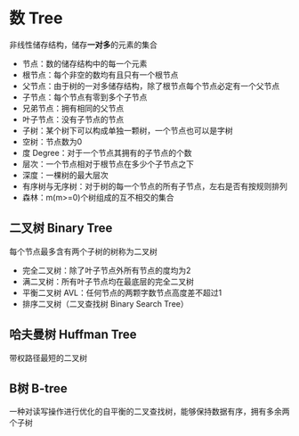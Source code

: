 # 数 Tree
非线性储存结构，储存**一对多**的元素的集合

- 节点：数的储存结构中的每一个元素
- 根节点：每个非空的数均有且只有一个根节点
- 父节点：由于树的一对多储存结构，除了根节点每个节点必定有一个父节点
- 子节点：每个节点有零到多个子节点
- 兄弟节点：拥有相同的父节点
- 叶子节点：没有子节点的节点
- 子树：某个树下可以构成单独一颗树，一个节点也可以是字树
- 空树：节点数为0
- 度 Degree：对于一个节点其拥有的子节点的个数
- 层次：一个节点相对于根节点在多少个子节点之下
- 深度：一棵树的最大层次
- 有序树与无序树：对于树的每一个节点的所有子节点，左右是否有按规则排列
- 森林：m(m>=0)个树组成的互不相交的集合

## 二叉树 Binary Tree
每个节点最多含有两个子树的树称为二叉树

- 完全二叉树：除了叶子节点外所有节点的度均为2
- 满二叉树：所有叶子节点均在最底层的完全二叉树
- 平衡二叉树 AVL：任何节点的两颗字数节点高度差不超过1
- 排序二叉树（二叉查找树 Binary Search Tree）

## 哈夫曼树 Huffman Tree
带权路径最短的二叉树

## B树 B-tree
一种对读写操作进行优化的自平衡的二叉查找树，能够保持数据有序，拥有多余两个子树
 